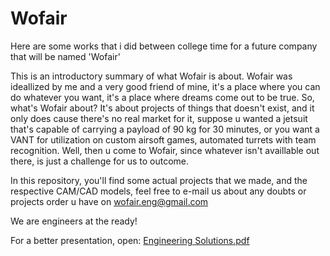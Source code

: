 # Wofair
Here are some works that i did between college time for a future company that will be named 'Wofair'

This is an introductory summary of what Wofair is about.
Wofair was ideallized by me and a very good friend of mine, it's a place where you can do whatever you want, it's a place where dreams come out to be true.
So, what's Wofair about?
It's about projects of things that doesn't exist, and it only does cause there's no real market for it, suppose u wanted a jetsuit that's capable of carrying a payload of 90 kg for 30 minutes, or you want a VANT for utilization on custom airsoft games, automated turrets with team recognition. Well, then u come to Wofair, since whatever isn't availlable out there, is just a challenge for us to outcome.

In this repository, you'll find some actual projects that we made, and the respective CAM/CAD models, feel free to e-mail us about any doubts or projects order u have on wofair.eng@gmail.com

We are engineers at the ready!

For a better presentation, open:
[Engineering Solutions.pdf](https://github.com/Horaga/Wofair/files/8257520/Engineering.Solutions.pdf)

